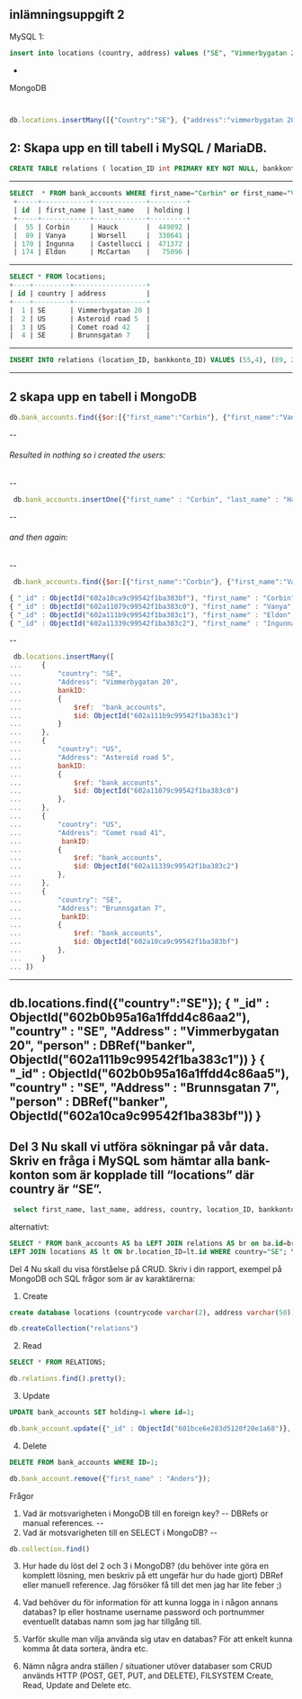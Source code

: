  ####

 
 inlämningsuppgift 2
-
 MySQL 
 1:
 ```sql
 insert into locations (country, address) values ("SE", "Vimmerbygatan 20"), ("US", "Asteroid road 5"), ("US", "Comet road 42"), ("SE", "Brunnsgatan 7");
 ```
-
MongoDB
 ```javascript


 db.locations.insertMany([{"Country":"SE"}, {"address":"vimmerbygatan 20"}, {"Country":"US"}, {"address":"Asteroid road 5"}, {"Country": "US"}, {"address":"Comet road 41"},  {"Country": "SE"}, {"address":"Brunnsgatan 7"} ]);
 ```
 2: 
Skapa upp en till tabell i MySQL / MariaDB.
-----
```sql
CREATE TABLE relations ( location_ID int PRIMARY KEY NOT NULL, bankkonto_ID int UNIQUE NOT NULL, FOREIGN KEY (location_ID) REFERENCES locations(id), FOREIGN KEY (bankkonto_ID) REFERENCES bank_accounts(id));
```
-----
```sql
SELECT  * FROM bank_accounts WHERE first_name="Corbin" or first_name="Vanya" or first_name="Eldon" or first_name="Ingunna"; 
 +-----+------------+-------------+---------+  
 | id  | first_name | last_name   | holding |  
 +-----+------------+-------------+---------+  
 |  55 | Corbin     | Hauck       |  449092 |  
 |  89 | Vanya      | Worsell     |  330641 |  
 | 170 | Ingunna    | Castellucci |  471372 |  
 | 174 | Eldon      | McCartan    |   75096 | 
```
-----
```sql
SELECT * FROM locations; 
+----+---------+------------------+ 
| id | country | address          | 
+----+---------+------------------+ 
|  1 | SE      | Vimmerbygatan 20 | 
|  2 | US      | Asteroid road 5  | 
|  3 | US      | Comet road 42    | 
|  4 | SE      | Brunnsgatan 7    |
```
-----
```sql
INSERT INTO relations (location_ID, bankkonto_ID) VALUES (55,4), (89, 2), (174, 1),  (170, 3);
```
-----
 2 skapa upp en tabell i MongoDB
-----
```javascript
db.bank_accounts.find({$or:[{"first_name":"Corbin"}, {"first_name":"Vanya"},{"first_name":"Eldon"}, {"first_name":"Ingunna"} ]});  
```

--
###### Resulted in nothing so i created the users:
--

```javascript
 db.bank_accounts.insertOne({"first_name" : "Corbin", "last_name" : "Hauck", "holding" : "9999"}) \ db.bank_accounts.insertOne({"first_name":"first_name" : "Vanya", "last_name" : "Worsell", "holding" : "9997"}) \ db.bank_accounts.insertOne({"first_name" : "Eldon", "last_name" : "McCartan", "holding" : "9998"}) \ db.bank_accounts.insertOne({"first_name" : "Ingunna", "last_name" : "Castellucci", "holding" : "8881"})
```
-- 
###### and then again:
--
```javascript
 db.bank_accounts.find({$or:[{"first_name":"Corbin"}, {"first_name":"Vanya"},{"first_name":"Eldon"}, {"first_name":"Ingunna"} ]});  \

{ "_id" : ObjectId("602a10ca9c99542f1ba383bf"), "first_name" : "Corbin", "last_name" : "Hauck", "holding" : "9999" } \
{ "_id" : ObjectId("602a11079c99542f1ba383c0"), "first_name" : "Vanya", "last_name" : "Worsell", "holding" : "9997" } \
{ "_id" : ObjectId("602a111b9c99542f1ba383c1"), "first_name" : "Eldon", "last_name" : "McCartan", "holding" : "9998" } \
{ "_id" : ObjectId("602a11339c99542f1ba383c2"), "first_name" : "Ingunna", "last_name" : "Castellucci", "holding" : "8881" } \
```
--
```javascript
 db.locations.insertMany([
...     {
...         "country": "SE",
...         "Address": "Vimmerbygatan 20",
...         bankID:
...         {
...             $ref:  "bank_accounts",
...             $id: ObjectId("602a111b9c99542f1ba383c1")
...         }
...     },
...     {
...         "country": "US",
...         "Address": "Asteroid road 5",
...         bankID:
...         {
...             $ref: "bank_accounts",
...             $id: ObjectId("602a11079c99542f1ba383c0")
...         },
...     },
...     {
...         "country": "US",
...         "Address": "Comet road 41",
...          bankID:
...         {
...             $ref: "bank_accounts",
...             $id: ObjectId("602a11339c99542f1ba383c2")
...         },
...     },
...     {
...         "country": "SE",
...         "Address": "Brunnsgatan 7",
...          bankID:
...         {
...             $ref: "bank_accounts",
...             $id: ObjectId("602a10ca9c99542f1ba383bf")
...         },
...     }
... ])
```
-----
db.locations.find({"country":"SE"});
{ "_id" : ObjectId("602b0b95a16a1ffdd4c86aa2"), "country" : "SE", "Address" : "Vimmerbygatan 20", "person" : DBRef("banker", ObjectId("602a111b9c99542f1ba383c1")) }
{ "_id" : ObjectId("602b0b95a16a1ffdd4c86aa5"), "country" : "SE", "Address" : "Brunnsgatan 7", "person" : DBRef("banker", ObjectId("602a10ca9c99542f1ba383bf")) }
---



 Del 3
 Nu skall vi utföra sökningar på vår data.
 Skriv en fråga i MySQL som hämtar alla bank-konton som är kopplade till “locations” där country är “SE”.
-----
```sql
 select first_name, last_name, address, country, location_ID, bankkonto_ID from locations, bank_accounts, relations where locations.id=relations.location_ID and country="SE" and bankkonto_ID=bank_accounts.id; \
```
alternativt:
```sql
SELECT * FROM bank_accounts AS ba LEFT JOIN relations AS br on ba.id=br.bankkonto_ID \
LEFT JOIN locations AS lt ON br.location_ID=lt.id WHERE country="SE"; \
```

 Del 4
Nu skall du visa förståelse på CRUD.
Skriv i din rapport, exempel på MongoDB och SQL frågor som är av karaktärerna:
1. Create
```sql
create database locations (countrycode varchar(2), address varchar(50));
```
```javascript
db.createCollection("relations")
```
2. Read
```sql
SELECT * FROM RELATIONS;
```
```javascript
db.relations.find().pretty();
```
3. Update
```sql
UPDATE bank_accounts SET holding=1 where id=1;
```
```javascript
db.bank_account.update({"_id" : ObjectId("601bce6e283d5120f20e1a68")}, {$set: {"holding": 888} });
```
4. Delete
```sql  
DELETE FROM bank_accounts WHERE ID=1;
```
```javascript
db.bank_account.remove({"first_name" : "Anders"});
```
 Frågor
1. Vad är motsvarigheten i MongoDB till en foreign key?
--
DBRefs or manual references.
--
2. Vad är motsvarigheten till en SELECT i MongoDB?
--
```javascript
db.collection.find()
```
3. Hur hade du löst del 2 och 3 i MongoDB? (du behöver inte göra en komplett lösning,
men beskriv på ett ungefär hur du hade gjort)
DBRef eller manuell reference. Jag försöker få till det men jag har lite feber ;)

4. Vad behöver du för information för att kunna logga in i någon annans databas?
Ip eller hostname username password och portnummer eventuellt databas namn som jag har tillgång till.

5. Varför skulle man vilja använda sig utav en databas?
För att enkelt kunna komma åt data sortera, ändra etc.


6. Nämn några andra ställen / situationer utöver databaser som CRUD används
HTTP (POST, GET, PUT, and DELETE), FILSYSTEM Create, Read, Update and Delete etc. 

